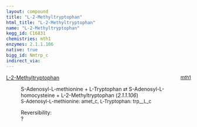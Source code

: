 ```yaml
---
layout: compound
title: "L-2-Methyltryptophan"
html_title: "L-2-Methyltryptophan"
name: "L-2-Methyltryptophan"
kegg_id: C16831
chemistries: mth1
enzymes: 2.1.1.106
native: true
bigg_id: Nmtrp_c
indirect_via:
---
```

<dl><dt class='rs-product'><a href='{{ site.url }}{{ site.baseurl }}/compounds/C16831' class='link-dark' data-bs-toggle='tooltip' data-bs-html='true' data-bs-title='KEGG: C16831'>L-2-Methyltryptophan</a><span style='float: right; max-width: 40%'><a href='{{ site.url }}{{ site.baseurl }}/chemistries/mth1' class='link-dark opacity-50' style='font-size: small; word-wrap: anywhere;'>mth1</a></span></dt><dd><p>S-Adenosyl-L-methionine + L-Tryptophan &#8644; S-Adenosyl-L-homocysteine + L-2-Methyltryptophan (<i>2.1.1.106</i>)<br /><span style='font-size: small;'><span data-bs-toggle='tooltip' data-bs-html='true' data-bs-title='KEGG: C00019'>S-Adenosyl-L-methionine</span>: amet_c, <span data-bs-toggle='tooltip' data-bs-html='true' data-bs-title='KEGG: C00078'>L-Tryptophan</span>: trp__L_c</span><br /><div class="reversibility_info">Reversibility: <div class="progress"><div class="progress-bar bg-light" role="progressbar" style="width: 100%" aria-valuenow="0" aria-valuemin="0" aria-valuemax="100"></div></div><span>?</span><div class="progress"><div class="progress-bar bg-light" role="progressbar" style="width: 100%" aria-valuenow="0" aria-valuemin="0" aria-valuemax="10"></div></div></div></p><dl></dl></dd></dl>